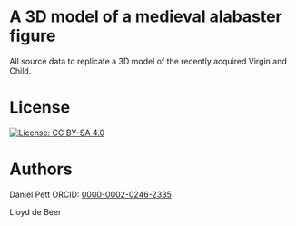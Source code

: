 # A 3D model of a medieval alabaster figure

All source data to replicate a 3D model of the recently acquired Virgin and Child.

# License

[![License: CC BY-SA 4.0](https://img.shields.io/badge/License-CC%20BY--SA%204.0-lightgrey.svg)](http://creativecommons.org/licenses/by-sa/4.0/) 

# Authors

Daniel Pett 
ORCID: [0000-0002-0246-2335](http://orcid.org/0000-0002-0246-2335)

Lloyd de Beer
